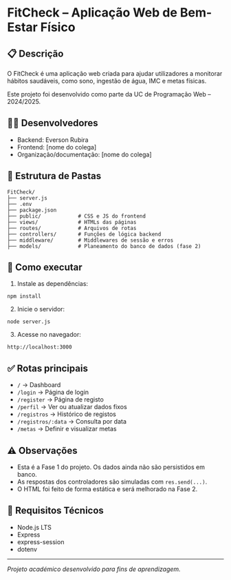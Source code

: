 # FitCheck – Aplicação Web de Bem-Estar Físico

## 📋 Descrição
O FitCheck é uma aplicação web criada para ajudar utilizadores a monitorar hábitos saudáveis, como sono, ingestão de água, IMC e metas físicas.

Este projeto foi desenvolvido como parte da UC de Programação Web – 2024/2025.

## 👨‍💻 Desenvolvedores
- Backend: Everson Rubira
- Frontend: [nome do colega]
- Organização/documentação: [nome do colega]

## 🧱 Estrutura de Pastas
```
FitCheck/
├── server.js
├── .env
├── package.json
├── public/            # CSS e JS do frontend
├── views/             # HTMLs das páginas
├── routes/            # Arquivos de rotas
├── controllers/       # Funções de lógica backend
├── middleware/        # Middlewares de sessão e erros
├── models/            # Planeamento do banco de dados (fase 2)
```

## 🚀 Como executar
1. Instale as dependências:
```
npm install
```

2. Inicie o servidor:
```
node server.js
```

3. Acesse no navegador:
```
http://localhost:3000
```

## ✅ Rotas principais
- `/` → Dashboard
- `/login` → Página de login
- `/register` → Página de registo
- `/perfil` → Ver ou atualizar dados fixos
- `/registros` → Histórico de registos
- `/registros/:data` → Consulta por data
- `/metas` → Definir e visualizar metas

## ⚠️ Observações
- Esta é a Fase 1 do projeto. Os dados ainda não são persistidos em banco.
- As respostas dos controladores são simuladas com `res.send(...)`.
- O HTML foi feito de forma estática e será melhorado na Fase 2.

## 📁 Requisitos Técnicos
- Node.js LTS
- Express
- express-session
- dotenv

---

*Projeto académico desenvolvido para fins de aprendizagem.*
